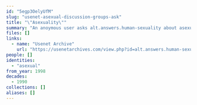 ```yaml
---
id: "5egp3OelyUfM"
slug: "usenet-asexual-discussion-groups-ask"
title: "\"Asexuality\""
summary: "An anoymous user asks alt.answers.human-sexuality about asexual discussion groups"
files: []
links:
  - name: "Usenet Archive"
    url: "https://usenetarchives.com/view.php?id=alt.answers.human-sexuality&mid=PDZhNzhoZCQzYjAkMUBuZXdzZC0xNDQuaWFwLmJyeWFudC53ZWJ0di5uZXQ%2B"
people: []
identities:
  - "asexual"
from_year: 1998
decades:
  - 1990
collections: []
aliases: []
---
```

